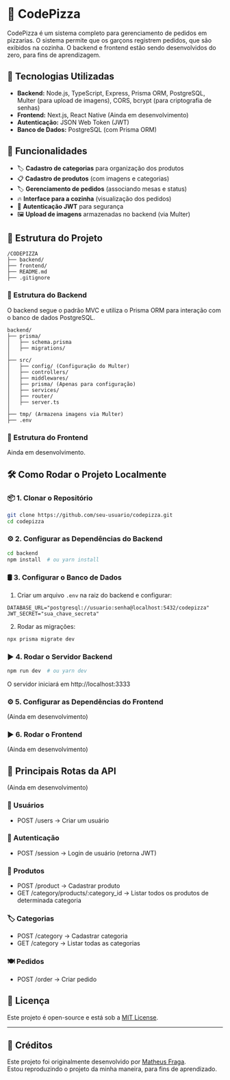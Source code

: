 # 🍕 CodePizza

CodePizza é um sistema completo para gerenciamento de pedidos em pizzarias. O sistema permite que os garçons registrem pedidos, que são exibidos na cozinha. O backend e frontend estão sendo desenvolvidos do zero, para fins de aprendizagem.

## 🚀 Tecnologias Utilizadas

- **Backend:** Node.js, TypeScript, Express, Prisma ORM, PostgreSQL, Multer (para upload de imagens), CORS, bcrypt (para criptografia de senhas)
- **Frontend:** Next.js, React Native (Ainda em desenvolvimento)
- **Autenticação:** JSON Web Token (JWT)
- **Banco de Dados:** PostgreSQL (com Prisma ORM)

## 📌 Funcionalidades

- 🏷️ **Cadastro de categorias** para organização dos produtos
- 📋 **Cadastro de produtos** (com imagens e categorias)
- 🏷️ **Gerenciamento de pedidos** (associando mesas e status)
- 🔥 **Interface para a cozinha** (visualização dos pedidos)
- 🔑 **Autenticação JWT** para segurança
- 🖼️ **Upload de imagens** armazenadas no backend (via Multer)

## 📂 Estrutura do Projeto

```
/CODEPIZZA
├── backend/
├── frontend/
├── README.md
├── .gitignore
```

### 📂 Estrutura do Backend

O backend segue o padrão MVC e utiliza o Prisma ORM para interação com o banco de dados PostgreSQL.

```
backend/
├── prisma/
│   ├── schema.prisma
│   ├── migrations/
│
├── src/
│   ├── config/ (Configuração do Multer)
│   ├── controllers/
│   ├── middlewares/
│   ├── prisma/ (Apenas para configuração)
│   ├── services/
│   ├── router/
│   ├── server.ts
│
├── tmp/ (Armazena imagens via Multer)
├── .env
```

### 📂 Estrutura do Frontend

Ainda em desenvolvimento.
<!--O frontend será desenvolvido utilizando Next.js para web e React Native para dispositivos móveis. A estrutura planejada será a seguinte:

```
frontend/
├── src/
│   ├── components/
│   ├── pages/
│   ├── services/
│   ├── styles/
│   ├── utils/
│   ├── App.tsx (No React Native)
│
├── public/ (Assets estáticos)
├── package.json
├── tsconfig.json
``` -->


## 🛠 Como Rodar o Projeto Localmente

### 📦 1. Clonar o Repositório
```bash
git clone https://github.com/seu-usuario/codepizza.git
cd codepizza
```

### ⚙ 2. Configurar as Dependências do Backend
```bash
cd backend
npm install  # ou yarn install
```

### 🛢 3. Configurar o Banco de Dados
1. Criar um arquivo `.env` na raiz do backend e configurar:
```env
DATABASE_URL="postgresql://usuario:senha@localhost:5432/codepizza"
JWT_SECRET="sua_chave_secreta"
```

2. Rodar as migrações:
```bash
npx prisma migrate dev
```

### ▶ 4. Rodar o Servidor Backend
```bash
npm run dev  # ou yarn dev
```


O servidor iniciará em http://localhost:3333

### ⚙ 5. Configurar as Dependências do Frontend
(Ainda em desenvolvimento)
<!--bash
cd frontend
npm install  # ou yarn install -->


### ▶ 6. Rodar o Frontend
(Ainda em desenvolvimento)
<!--bash
npm run dev  # ou yarn dev -->


## 🔗 Principais Rotas da API

(Ainda em desenvolvimento)

### 🧑 Usuários
- POST /users → Criar um usuário

### 🔑 Autenticação
- POST /session → Login de usuário (retorna JWT)

### 🍕 Produtos
- POST /product → Cadastrar produto
- GET /category/products/:category_id → Listar todos os produtos de determinada categoria

### 🏷 Categorias
- POST /category → Cadastrar categoria
- GET /category → Listar todas as categorias

### 🍽️ Pedidos
- POST /order → Criar pedido

## 📜 Licença
Este projeto é open-source e está sob a [MIT License](LICENSE).

---

## 📢 Créditos  
Este projeto foi originalmente desenvolvido por [Matheus Fraga](https://github.com/devfraga).  
Estou reproduzindo o projeto da minha maneira, para fins de aprendizado.

